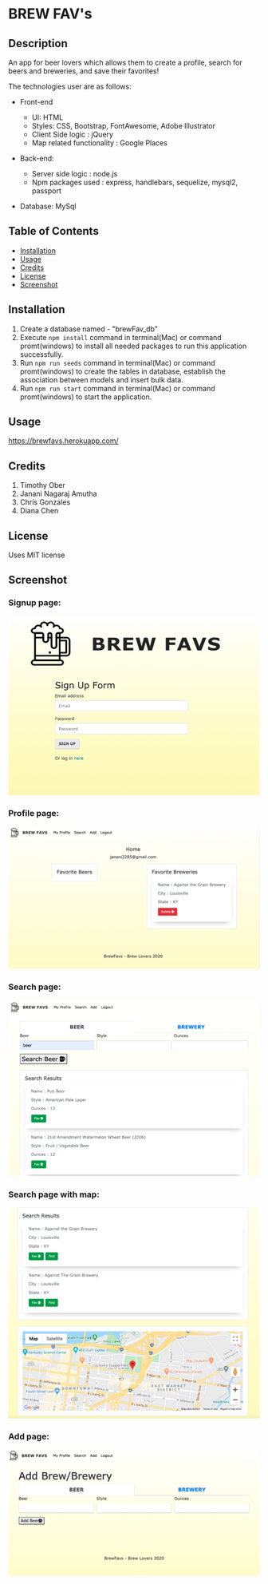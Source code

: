 # BREW FAV's

## Description 

An app for beer lovers which allows them to  create a profile, search for beers and breweries, and save their favorites!

The technologies user are as follows:

- Front-end
    - UI: HTML
    - Styles: CSS, Bootstrap, FontAwesome, Adobe Illustrator
    - Client Side logic : jQuery
    - Map related functionality : Google Places

- Back-end:
    - Server side logic : node.js
    - Npm packages used : express, handlebars, sequelize, mysql2, passport

- Database: MySql 

## Table of Contents 

* [Installation](#installation)
* [Usage](#usage)
* [Credits](#credits)
* [License](#license)
* [Screenshot](#screenshot)


## Installation

1. Create a database named - "brewFav_db"
2. Execute ``` npm install ``` command in terminal(Mac) or command promt(windows) to install all needed packages to run this application successfully.
3. Run ``` npm run seeds ``` command in terminal(Mac) or command promt(windows) to create the tables in database, establish the association between models and insert bulk data.
4. Run ``` npm run start ``` command in terminal(Mac) or command promt(windows) to start the application.


## Usage 

https://brewfavs.herokuapp.com/


## Credits

1. Timothy Ober 
2. Janani Nagaraj Amutha
3. Chris Gonzales
4. Diana Chen



## License

Uses MIT license


## Screenshot

### Signup page:
<img src="public/images/signup.png"><br>

### Profile page:
<img src="public/images/profile.png"><br>

### Search page:
<img src="public/images/search.png"><br>

### Search page with map:
<img src="public/images/search_map.png"><br>

### Add page:
<img src="public/images/add.png"><br>

